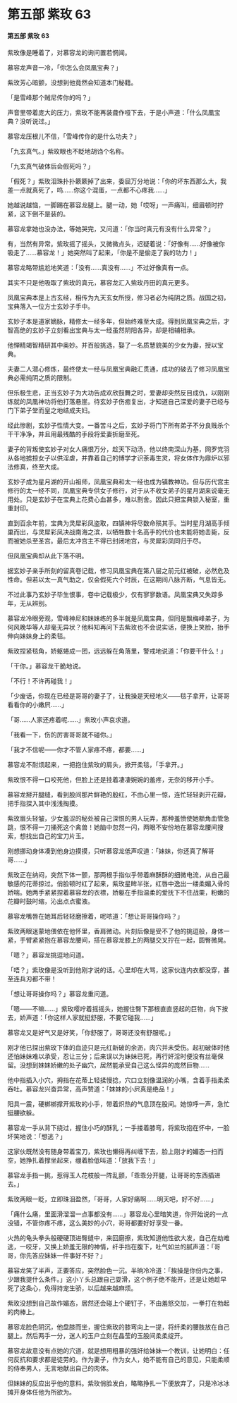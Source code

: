 # 第五部 紫玫 63

#### 第五部 紫玫 63

紫玫像是睡着了，对慕容龙的询问置若惘闻。

慕容龙声音一冷，「你怎么会凤凰宝典？」

紫玫芳心暗颤，没想到他竟然会知道本门秘籍。

「是雪峰那个贼尼传你的吗？」

声音里带着庞大的压力，紫玫不能再装聋作哑下去，于是小声道：「什么凤凰宝典？没听说过。」

慕容龙压根儿不信，「雪峰传你的是什么功夫？」

「九玄真气。」紫玫眼也不眨地胡诌个名称。

「九玄真气破体后会假死吗？」

「假死？」紫玫泪珠扑扑簌簌掉了出来，委屈万分地说：「你的坏东西那么大，我差一点就真死了，呜……你这个混蛋，一点都不心疼我……」

她越说越恼，一脚踢在慕容龙腿上。腿一动，她「哎呀」一声痛叫，细眉顿时拧紧，这下倒不是装的。

慕容龙拿她也没办法，等她哭完，又问道：「你当时真元有没有什么异常？」

有，当然有异常。紫玫摇了摇头，又微微点头，迟疑着说：「好像有……好像被你吸走了……慕容龙！」她突然叫了起来，「你是不是偷走了我的功力！」

慕容龙略带尴尬地笑道：「没有……真没有……」不过好像真有一点。

其实不只是他吸取了紫玫的真元，慕容龙汇入紫玫丹田的真元更多。

凤凰宝典本是上古玄经，相传为九天玄女所授，修习者必为纯阴之质。战国之初，宝典落入一位方士玄妙子手中。

玄妙子本是道家嫡脉，精修太一经多年，但始终难至大成。得到凤凰宝典之后，才智高绝的玄妙子立刻看出宝典与太一经虽然阴阳各异，却是相辅相承。

他惮精竭智精研其中奥妙。并百般挑选，娶了一名质慧貌美的少女为妻，授以宝典。

夫妻二人潜心修炼，最终使太一经与凤凰宝典融汇贯通，成功的破去了修习凤凰宝典必需纯阴之质的限制。

但乐极生悲，正当玄妙子为大功告成欢欣鼓舞之时，爱妻却突然反目成仇，以刚刚练就的凤凰神功将他打落悬崖。待玄妙子伤癒复出，才知道自己深爱的妻子已经与门下弟子堂而皇之地结成夫妇。

经此惨剧，玄妙子性情大变。一番苦斗之后，玄妙子将门下所有弟子不分良贱杀个干干净净，并且用最残酷的手段将爱妻折磨至死。

妻子的背叛使玄妙子对女人痛恨万分，趁天下动汤，他以终南深山为基，网罗党羽从各地掳掠女子以供淫虐，并靠着自己的博学才识荼毒生灵，将女体作为鼎炉以邪法修真，终至大成。

玄妙子成为星月湖的开山祖师，凤凰宝典和太一经也成为镇教神功。但与历代宫主修行的太一经不同，凤凰宝典专供女子修行，对于从不收女弟子的星月湖来说毫无用处。只是玄妙子在宝典上花费心血甚多，难以割舍。因此只把宝典锁入秘室，重重封印。

直到百余年前，宝典为灵犀彩凤盗取，四镇神将尽数命殒其手。当时星月湖高手倾巢而出，与灵犀彩凤决战南海之滨，以牺牲数十名高手的代价也未能将她击毙，反而被她杀至圣宫。最后太冲宫主不得已封闭地宫，与灵犀彩凤同归于尽。

但凤凰宝典却从此下落不明。

据玄妙子亲手所刻的留真卷记载，修习凤凰宝典在第八层之前元红被破，必然危及性命。但若以太一真气助之，仅会假死六个时辰，在这期间八脉齐断，气息皆无。

不过此事乃玄妙子毕生恨事，卷中记载极少，仅有寥寥数语。凤凰宝典又失踪多年，无从辨别。

慕容龙冷眼旁观，雪峰神尼和妹妹练的多半就是凤凰宝典，但同是飘梅峰弟子，为何风晚华等人却毫无异状？他料知再问下去紫玫也不会说实话，便换上笑脸，抬手伸向妹妹身上的柔毯。

紫玫捏紧毯角，娇躯蜷成一团，远远躲在角落里，警戒地说道：「你要干什么！」

「干你。」慕容龙干脆地说。

「不行！不许再碰我！」

「少废话，你现在已经是哥哥的妻子了，让我操是天经地义——毯子拿开，让哥哥看看你的小嫩屄……」

「哥……人家还疼着呢……」紫玫小声哀求道。

「我看一下，伤的厉害哥哥就不碰你。」

「我才不信呢——你才不管人家疼不疼，都要……」

慕容龙不耐烦起来，一把抱住紫玫的肩头，掀开柔毯，「手拿开。」

紫玫恨不得一口咬死他，但脸上还是挂着凄凄婉婉的羞疼，无奈的移开小手。

慕容龙掰开腿缝，看到股间那片鲜艳的殷红，不由心里一惊，连忙轻轻剥开花瓣，把手指探入其中浅浅掏摸。

紫玫眉头轻皱，少女羞涩的秘处被自己深恨的男人玩弄，那种羞愤使她额角血管急跳，恨不得一刀捅死这个禽兽！她脑中忽然一闪，两眼不安份地在慕容龙腰间搜索，想找出自己的宝刀片玉。

刚想挪动身体凑到他身边摸摸，只听慕容龙低声叹道：「妹妹，你还真了解哥哥……」

紫玫正在纳闷，突然下体一颤，那两根手指似乎带着麻酥酥的细微电流，从自己最敏感的花蒂掠过。俏脸顿时红了起来，紫玫星眸半张，红唇中逸出一缕柔媚入骨的娇喘。她两手紧紧捏着慕容龙的衣襟，娇躯在手指温柔的爱抚下不住战栗，粉嫩的花瓣时鼓时缩，沁出点点蜜液。

慕容龙嘴唇在她耳后轻轻磨擦着，呢哝道：「想让哥哥操你吗？」

紫玫两眼迷蒙地偎依在他怀里，香肩微动。片刻后像是受不了他的挑逗般，身体一紧，手臂紧紧抱在慕容龙腰间，搭在慕容龙膝上的两腿交叉拧在一起，圆臀微晃。

「嗯？」慕容龙挑逗地问道。

「唔？」紫玫像是没听到他刚才说的话。心里却在大骂，这家伙连内衣都没穿，甚至连兵刃都不带！

「想让哥哥操你吗？」慕容龙重问道。

「嗯——不嘛……」紫玫嘤咛着摇摇头，她握住臀下那根直直竖起的巨物，向下按去，娇声道：「你这样人家就挺舒服，不要它碰我……」

慕容龙又是好气又是好笑，「你舒服了，哥哥还没有舒服呢。」

刚才他已探出紫玫下体的血迹只是元红新破的余沥，肉穴并未受伤。起初破体时他还怕妹妹难以承受，忍让三分；后来误以为妹妹已死，再行奸淫时便没有丝毫保留。没想到妹妹娇嫩的处子幽穴，居然能承受自己这么怪异的庞然巨物……

他中指插入小穴，拇指在花蒂上轻揉慢捻，穴口立刻像温润的小嘴，含着手指柔柔吞吐。慕容龙兴奋异常，高声赞道：「妹妹的小屄真是绝品！」

阳具一震，硬梆梆撑开紫玫的小手，带着炽热的气息顶在股间。她惊呼一声，急忙挺腰欲躲。

慕容龙一手从背下绕过，握住小巧的酥乳；一手搂着膝弯，将紫玫抱在怀中，一脸坏笑地说：「想逃？」

这家伙既然没有随身带着宝刀，紫玫也懒得再纠缠下去，脸上刚才的媚态一扫而空，她挣扎着撑坐起来，绷着脸低叫道：「放我下去！」

慕容龙手指一挑，惹得玉人花枝般一阵乱颤，「乖乖分开腿，让哥哥的东西插进去。」

紫玫两眼一眨，立即珠泪盈然，「哥哥，人家好痛啊……明天吧，好不好……」

「痛什么痛，里面滑溜溜一点事都没有……」慕容龙心里暗笑道，你开始说的一点没错，不管你疼不疼，这么美妙的小穴，哥哥都要好好享受一番。

火热的龟头拳头般硬硬顶进臀缝中，来回磨擦，紫玫知道他性欲大发，自己在劫难逃，一咬牙，又换上娇羞无限的神情，纤手挡在腹下，吐气如兰的腻声道：「哥哥，你先答应妹妹一件事好不好？」

慕容龙笑了半声，正要答应，突然脸色一沉。半晌冷冷道：「挨操是你份内之事，少跟我提什么条件。」这小丫头总跟自己耍滑，这个例子绝不能开，还是让她趁早死了这条心，免得持宠生骄，以后越来越麻烦。

紫玫没想到自己故作媚态，居然还会碰上个硬钉子，不由羞怒交加，一拳打在勃起的肉棒上。

慕容龙脸色阴沉，他盘膝而坐，握住紫玫的膝弯向上一提，将纤柔的腰肢放在自己腿上。然后两手一分，迷人的玉户立刻在晶莹的玉股间柔柔绽开。

慕容龙故意没有点她的穴道，就是想用粗暴的强奸给妹妹一个教训，让她明白：任何反抗和要求都是徒劳的。作为妻子，作为女人，她不能有自己的意见，只能柔顺的侍奉男人，无言地献出自己的肉体。

但妹妹的反应出乎他的意料。紫玫俏脸发白，略略挣扎一下便放弃了，只是冷冰冰摊开身体任他为所欲为。

